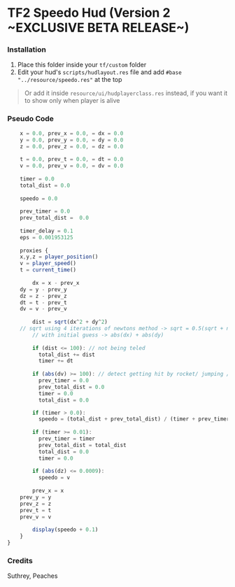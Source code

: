 # TF2 Speedo Hud (Version 2 ~EXCLUSIVE BETA RELEASE~)

### Installation
1. Place this folder inside your `tf/custom` folder
2. Edit your hud's `scripts/hudlayout.res` file and add `#base "../resource/speedo.res"` at the top
> Or add it inside `resource/ui/hudplayerclass.res` instead, if you want it to show only when player is alive

### Pseudo Code
```js
	x = 0.0, prev_x = 0.0, = dx = 0.0
	y = 0.0, prev_y = 0.0, = dy = 0.0
	z = 0.0, prev_z = 0.0, = dz = 0.0
	
	t = 0.0, prev_t = 0.0, = dt = 0.0
	v = 0.0, prev_v = 0.0, = dv = 0.0
	
	timer = 0.0
	total_dist = 0.0
	
	speedo = 0.0
	
	prev_timer = 0.0
	prev_total_dist =  0.0
	
	timer_delay = 0.1
	eps = 0.001953125
	
	proxies {
    x,y,z = player_position()
    v = player_speed()
    t = current_time()
		
		dx = x - prev_x
    dy = y - prev_y
    dz = z - prev_z
    dt = t - prev_t
    dv = v - prev_v
		
		dist = sqrt(dx^2 + dy^2)
    // sqrt using 4 iterations of newtons method -> sqrt = 0.5(sqrt + number/sqrt)
		// with initial guess -> abs(dx) + abs(dy)
	
		if (dist <= 100): // not being teled
		  total_dist += dist
		  timer += dt
		
		if (abs(dv) >= 100): // detect getting hit by rocket/ jumping / bonking something
		  prev_timer = 0.0
		  prev_total_dist = 0.0
		  timer = 0.0
		  total_dist = 0.0  

		if (timer > 0.0):
		  speedo = (total_dist + prev_total_dist) / (timer + prev_timer) 
		
		if (timer >= 0.01):
		  prev_timer = timer
		  prev_total_dist = total_dist
		  total_dist = 0.0
		  timer = 0.0
		
		if (abs(dz) <= 0.0009):
		  speedo = v
		
		prev_x = x
    prev_y = y
    prev_z = z
    prev_t = t
    prev_v = v
		
		display(speedo + 0.1)
	}
}
```

### Credits
Suthrey, Peaches
